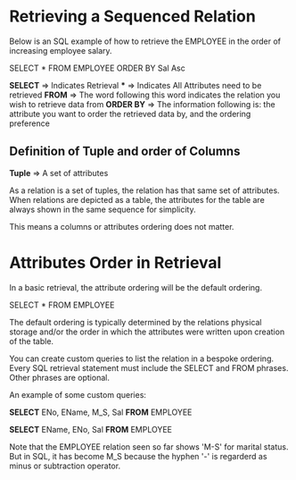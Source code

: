 # Retrieving a Sequenced Relation

Below is an SQL example of how to retrieve the EMPLOYEE in the order of increasing employee salary. 

SELECT * FROM EMPLOYEE
ORDER BY Sal Asc 

**SELECT** => Indicates Retrieval 
**\*** => Indicates All Attributes need to be retrieved 
**FROM** => The word following this word indicates the relation you wish to retrieve data from 
**ORDER BY** => The information following is: the attribute you want to order the retrieved data by, and the ordering preference


## Definition of Tuple and order of Columns

**Tuple** => A set of attributes 

As a relation is a set of tuples, the relation has that same set of attributes. 
When relations are depicted as a table, the attributes for the table are always shown in the same sequence for simplicity. 

This means a columns or attributes ordering does not matter. 

# Attributes Order in Retrieval 

In a basic retrieval, the attribute ordering will be the default ordering. 

SELECT * FROM EMPLOYEE

The default ordering is typically determined by the relations physical storage and/or the order in which the attributes were written upon creation of the table. 

You can create custom queries to list the relation in a bespoke ordering. 
Every SQL retrieval statement must include the SELECT and FROM phrases. Other phrases are optional. 

An example of some custom queries: 

**SELECT** ENo, EName, M_S, Sal **FROM** EMPLOYEE 

**SELECT** EName, ENo, Sal **FROM** EMPLOYEE

Note that the EMPLOYEE relation seen so far shows 'M-S' for marital status. 
But in SQL, it has become M_S because the hyphen '-' is regarderd as minus or subtraction operator. 

